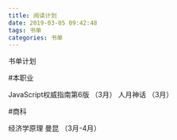 ```yaml
---
title: 阅读计划
date: 2019-03-05 09:42:48
tags: 书单
categories: 书单
---
```


书单计划

<!-- more -->

#本职业

JavaScript权威指南第6版 （3月）
人月神话 （3月）

#商科

经济学原理 曼昆 （3月-4月）